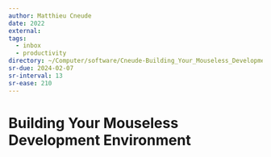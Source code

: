 ```yaml
---
author: Matthieu Cneude
date: 2022
external:
tags:
  - inbox
  - productivity
directory: ~/Computer/software/Cneude-Building_Your_Mouseless_Development_Environment/
sr-due: 2024-02-07
sr-interval: 13
sr-ease: 210
---
```

# Building Your Mouseless Development Environment


